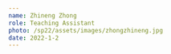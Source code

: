 ```yaml
---
name: Zhineng Zhong
role: Teaching Assistant
photo: /sp22/assets/images/zhongzhineng.jpg
date: 2022-1-2
---
```


